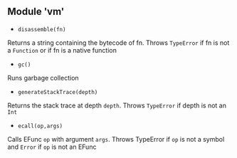 ## Module 'vm'

* ```disassemble(fn)```

Returns a string containing the bytecode of fn. Throws ```TypeError``` if fn is not a ```Function``` or if fn is a native function

* ```gc()```

Runs garbage collection

* ```generateStackTrace(depth)```

Returns the stack trace at depth ```depth```. Throws ```TypeError``` if depth is not an ```Int```

* ```ecall(op,args)```

Calls EFunc ```op``` with argument ```args```. Throws TypeError if ```op``` is not a symbol and ```Error``` if ```op``` is not an EFunc